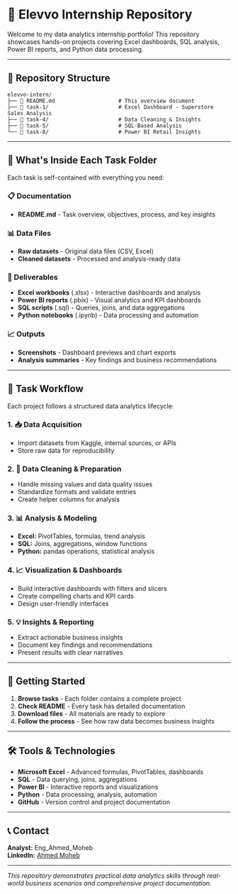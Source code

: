 # 📂 Elevvo Internship Repository

Welcome to my data analytics internship portfolio! This repository showcases hands-on projects covering Excel dashboards, SQL analysis, Power BI reports, and Python data processing.

---

## 📁 Repository Structure

```
elevvo-intern/
├── 📄 README.md                    # This overview document
├── 📂 task-1/                      # Excel Dashboard - Superstore Sales Analysis
├── 📂 task-4/                      # Data Cleaning & Insights
├── 📂 task-5/                      # SQL-Based Analysis
└── 📂 task-8/                      # Power BI Retail Insights
```

---

## 📂 What's Inside Each Task Folder

Each task is self-contained with everything you need:

### 📋 Documentation
- **README.md** - Task overview, objectives, process, and key insights

### 📊 Data Files
- **Raw datasets** - Original data files (CSV, Excel)
- **Cleaned datasets** - Processed and analysis-ready data

### 💼 Deliverables
- **Excel workbooks** (.xlsx) - Interactive dashboards and analysis
- **Power BI reports** (.pbix) - Visual analytics and KPI dashboards
- **SQL scripts** (.sql) - Queries, joins, and data aggregations
- **Python notebooks** (.ipynb) - Data processing and automation

### 📈 Outputs
- **Screenshots** - Dashboard previews and chart exports
- **Analysis summaries** - Key findings and business recommendations

---

## 🔄 Task Workflow

Each project follows a structured data analytics lifecycle:

### 1. 📥 Data Acquisition
- Import datasets from Kaggle, internal sources, or APIs
- Store raw data for reproducibility

### 2. 🧹 Data Cleaning & Preparation
- Handle missing values and data quality issues
- Standardize formats and validate entries
- Create helper columns for analysis

### 3. 📊 Analysis & Modeling
- **Excel:** PivotTables, formulas, trend analysis
- **SQL:** Joins, aggregations, window functions
- **Python:** pandas operations, statistical analysis

### 4. 📈 Visualization & Dashboards
- Build interactive dashboards with filters and slicers
- Create compelling charts and KPI cards
- Design user-friendly interfaces

### 5. 💡 Insights & Reporting
- Extract actionable business insights
- Document key findings and recommendations
- Present results with clear narratives

---

## 🚀 Getting Started

1. **Browse tasks** - Each folder contains a complete project
2. **Check README** - Every task has detailed documentation
3. **Download files** - All materials are ready to explore
4. **Follow the process** - See how raw data becomes business insights

---

## 🛠️ Tools & Technologies

- **Microsoft Excel** - Advanced formulas, PivotTables, dashboards
- **SQL** - Data querying, joins, aggregations
- **Power BI** - Interactive reports and visualizations
- **Python** - Data processing, analysis, automation
- **GitHub** - Version control and project documentation

---

## 📞 Contact

**Analyst:** Eng_Ahmed_Moheb  
**LinkedIn:** [Ahmed Moheb](https://www.linkedin.com/in/ahmed-moheb-09b37135a/)

---

*This repository demonstrates practical data analytics skills through real-world business scenarios and comprehensive project documentation.*
